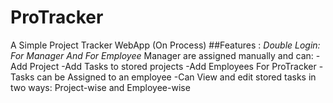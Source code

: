 # ProTracker
A Simple Project Tracker WebApp (On Process)
##Features :
*Double Login:
  For Manager
  And For Employee*
Manager are assigned manually and can:
-Add Project
-Add Tasks to stored projects
-Add Employees For ProTracker
-Tasks can be Assigned to an employee
-Can View and edit stored tasks in two ways: Project-wise and Employee-wise
